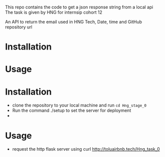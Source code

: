 This repo contains the code to get a json response string from a local api
The task is given by HNG for internsip cohort 12

An API to return the email used in HNG Tech, Date, time and GitHub repository url

# Installation
# Usage

# Installation
- clone the repository to your local machine and run `cd Hng_stage_0`
- Run the command ./setup to set the server for deployment
- 

#  Usage
- request the http flask server using
curl http://toluairbnb.tech/Hng_task_0
